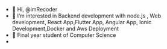 - 👋 Hi, @imRecoder
- 👀 I’m interested in Backend development with node.js , Web development, React App,Flutter App, Angular App, Ionic Development,Docker and Aws Deployment
- 🌱 Final year student of Computer Science
-

<!---
imRecoder/imRecoder is a ✨ special ✨ repository because its `README.md` (this file) appears on your GitHub profile.
You can click the Preview link to take a look at your changes.
--->
